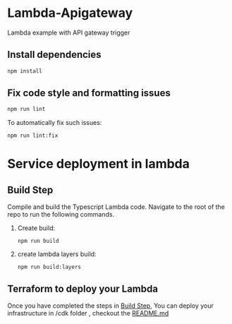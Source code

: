 # Lambda-Apigateway

Lambda example with API gateway trigger

## Install dependencies

```sh
npm install
```

## Fix code style and formatting issues

```sh
npm run lint
```

To automatically fix such issues:

```sh
npm run lint:fix
```

# Service deployment in lambda

## <a id="build_step"></a> Build Step

Compile and build the Typescript Lambda code. Navigate to the root of the repo to run the following commands.

1. Create build:
   ```shell
   npm run build
   ```
2. create lambda layers build:
   ```shell
   npm run build:layers
   ```

## Terraform to deploy your Lambda

Once you have completed the steps in [Build Step](#build_step), You can deploy your infrastructure in /cdk folder , checkout the [README.md](https://github.com/sourcefuse/arc-lambda/blob/main/lambda-apigateway/cdk/README.md)
